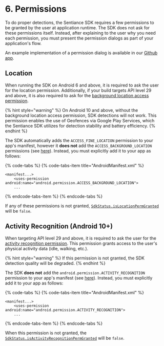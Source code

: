 # 6. Permissions

To do proper detections, the Sentiance SDK requires a few permissions to be granted by the user at application runtime. The SDK does not ask for these permissions itself. Instead, after explaining to the user why you need each permission, you must present the permission dialogs as part of your application's flow.

An example implementation of a permission dialog is available in our [Github app](https://github.com/sentiance/sdk-starter-android/blob/master/app/src/main/java/com/sentiance/sdkstarter/PermissionCheckActivity.java).

## Location

When running the SDK on Android 6 and above, it is required to ask the user for the location permission. Additionally, if your build targets API level 29 and above, it is also required to ask for the [background location access permission](https://developer.android.com/reference/android/Manifest.permission.html#ACCESS_BACKGROUND_LOCATION).

{% hint style="warning" %}
On Android 10 and above, without the background location access permission, SDK detections will not work. This permission enables the use of Geofences via Google Play Services, which the Sentiance SDK utilizes for detection stability and battery efficiency.
{% endhint %}

The SDK automatically adds the `ACCESS_FINE_LOCATION` permission to your app's manifest, however it **does not** add the `ACCESS_BACKGROUND_LOCATION` permissions \(see [here](../../appendix/android/android-10-update-behavior.md#background-location-permission)\). Instead, you must explicitly add it to your app as follows:

{% code-tabs %}
{% code-tabs-item title="AndroidManifest.xml" %}
```markup
<manifest...>
    <uses-permission android:name="android.permission.ACCESS_BACKGROUND_LOCATION">
    ...
```
{% endcode-tabs-item %}
{% endcode-tabs %}

If any of these permissions is not granted, [`SdkStatus.isLocationPermGranted`](../../api-reference/android/sdkstatus/#islocationpermgranted) will be `false`.

## Activity Recognition \(Android 10+\)

When targeting API level 29 and above, it is required to ask the user for the [activity recognition permission](https://developer.android.com/reference/android/Manifest.permission#ACTIVITY_RECOGNITION). This permission grants access to the user's physical activity data \(idle, walking, etc.\).

{% hint style="warning" %}
If this permission is not granted, the SDK detection quality will be degraded.
{% endhint %}

The SDK **does not** add the `android.permission.ACTIVITY_RECOGNITION` permission to your app's manifest \(see [here](../../appendix/android/android-10-update-behavior.md#activity-recognition-permission)\). Instead, you must explicitly add it to your app as follows:

{% code-tabs %}
{% code-tabs-item title="AndroidManifest.xml" %}
```markup
<manifest...>
    <uses-permission android:name="android.permission.ACTIVITY_RECOGNITION">
    ...
```
{% endcode-tabs-item %}
{% endcode-tabs %}

When this permission is not granted, the [`SdkStatus.isActivityRecognitionPermGranted`](../../api-reference/android/sdkstatus/#isactivityrecognitionpermgranted) will be `false`.





